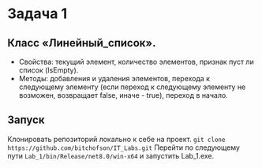 # Задача 1
## Класс «Линейный_список».
- Свойства: текущий элемент, количество элементов, признак пуст ли список (IsEmpty).
- Методы: добавления и удаления элементов, перехода к следующему элементу (если переход к следующему элементу не возможен, возвращает false, иначе - true), переход в начало.
## Запуск
Клонировать репозиторий локально к себе на проект.
`
git clone https://github.com/bitchofson/IT_Labs.git
`
Перейти по следующему пути `Lab_1/bin/Release/net8.0/win-x64` и запустить Lab_1.exe.
